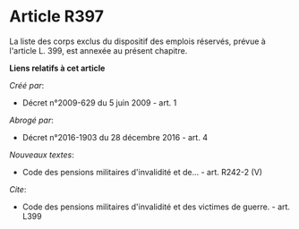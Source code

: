 # Article R397

La liste des corps exclus du dispositif des emplois réservés, prévue à l'article L. 399, est annexée au présent chapitre.

**Liens relatifs à cet article**

_Créé par_:

  - Décret n°2009-629 du 5 juin 2009 - art. 1

_Abrogé par_:

  - Décret n°2016-1903 du 28 décembre 2016 - art. 4

_Nouveaux textes_:

  - Code des pensions militaires d'invalidité et de... - art. R242-2 (V)

_Cite_:

  - Code des pensions militaires d'invalidité et des victimes de guerre. - art. L399
